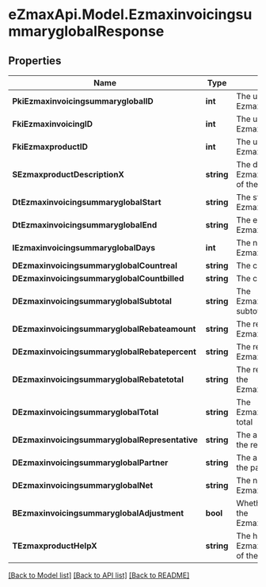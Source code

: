 
# eZmaxApi.Model.EzmaxinvoicingsummaryglobalResponse

## Properties

Name | Type | Description | Notes
------------ | ------------- | ------------- | -------------
**PkiEzmaxinvoicingsummaryglobalID** | **int** | The unique ID of the Ezmaxinvoicingsummaryglobal | [optional] 
**FkiEzmaxinvoicingID** | **int** | The unique ID of the Ezmaxinvoicing | [optional] 
**FkiEzmaxproductID** | **int** | The unique ID of the Ezmaxproduct | 
**SEzmaxproductDescriptionX** | **string** | The description of the Ezmaxproduct in the language of the requester | 
**DtEzmaxinvoicingsummaryglobalStart** | **string** | The start date for the Ezmaxinvoicingsummaryglobal | 
**DtEzmaxinvoicingsummaryglobalEnd** | **string** | The end date for the Ezmaxinvoicingsummaryglobal | 
**IEzmaxinvoicingsummaryglobalDays** | **int** | The number of days for the Ezmaxinvoicingsummaryglobal | 
**DEzmaxinvoicingsummaryglobalCountreal** | **string** | The count item calculated | 
**DEzmaxinvoicingsummaryglobalCountbilled** | **string** | The count item billed | 
**DEzmaxinvoicingsummaryglobalSubtotal** | **string** | The Ezmaxinvoicingsummaryglobal subtotal | 
**DEzmaxinvoicingsummaryglobalRebateamount** | **string** | The rebate amount for the Ezmaxinvoicingsummaryglobal | 
**DEzmaxinvoicingsummaryglobalRebatepercent** | **string** | The rebate percentage of the Ezmaxinvoicingsummaryglobal | 
**DEzmaxinvoicingsummaryglobalRebatetotal** | **string** | The rebate amount total for the Ezmaxinvoicingsummaryglobal | 
**DEzmaxinvoicingsummaryglobalTotal** | **string** | The Ezmaxinvoicingsummaryglobal total | 
**DEzmaxinvoicingsummaryglobalRepresentative** | **string** | The amount of commission for the representative | [optional] 
**DEzmaxinvoicingsummaryglobalPartner** | **string** | The amount of commission for the partner | [optional] 
**DEzmaxinvoicingsummaryglobalNet** | **string** | The net amount of the Ezmaxinvoicingsummaryglobal | [optional] 
**BEzmaxinvoicingsummaryglobalAdjustment** | **bool** | Whether it is adjustment for the Ezmaxinvoicingsummaryglobal | 
**TEzmaxproductHelpX** | **string** | The help message of the Ezmaxproduct in the language of the requester | 

[[Back to Model list]](../README.md#documentation-for-models)
[[Back to API list]](../README.md#documentation-for-api-endpoints)
[[Back to README]](../README.md)

